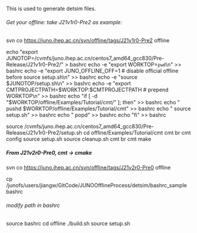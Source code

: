 This is used to generate detsim files.


###### Get your offline: take J21v1r0-Pre2 as example: ######
svn co https://juno.ihep.ac.cn/svn/offline/tags/J21v1r0-Pre2 offline

echo "export JUNOTOP=/cvmfs/juno.ihep.ac.cn/centos7_amd64_gcc830/Pre-Release/J21v1r0-Pre2/" > bashrc
echo -e "export WORKTOP=`pwd`\n" >> bashrc
echo -e "export JUNO_OFFLINE_OFF=1 # disable official offline before source setup.sh\n" >> bashrc
echo -e "source \$JUNOTOP/setup.sh\n" >> bashrc
echo -e "export CMTPROJECTPATH=\$WORKTOP:\$CMTPROJECTPATH # prepend WORKTOP\n" >> bashrc
echo "if [ -d \"\$WORKTOP/offline/Examples/Tutorial/cmt/\" ]; then" >> bashrc
echo "    pushd \$WORKTOP/offline/Examples/Tutorial/cmt" >> bashrc
echo "    source setup.sh" >> bashrc
echo "    popd" >> bashrc
echo "fi" >> bashrc

source /cvmfs/juno.ihep.ac.cn/centos7_amd64_gcc830/Pre-Release/J21v1r0-Pre2/setup.sh
cd offline/Examples/Tutorial/cmt
cmt br cmt config
source setup.sh
source cleanup.sh
cmt br cmt make

##### From J21v2r0-Pre0, cmt -> cmake ####
svn co https://juno.ihep.ac.cn/svn/offline/tags/J21v2r0-Pre0 offline

cp /junofs/users/jiangw/GitCode/JUNOOfflineProcess/detsim/bashrc_sample bashrc
###### modify path in bashrc ######
source bashrc
cd offline
./build.sh
source setup.sh